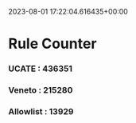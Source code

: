 2023-08-01 17:22:04.616435+00:00
# Rule Counter 
 ### UCATE : 436351

 ### Veneto : 215280

 ### Allowlist : 13929